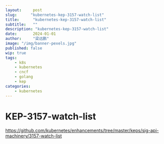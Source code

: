 ```yaml
---
layout:     post 
slug:      "kubernetes-kep-3157-watch-list"
title:      "kubernetes-kep-3157-watch-list"
subtitle:   ""
description: "kubernetes-kep-3157-watch-list"
date:       2024-01-01
author:     "梁远鹏"
image: "/img/banner-pexels.jpg"
published: false
wip: true
tags:
    - k8s
    - kubernetes
    - cncf
    - golang
    - kep
categories: 
    - kubernetes
---
```


# KEP-3157-watch-list

https://github.com/kubernetes/enhancements/tree/master/keps/sig-api-machinery/3157-watch-list

